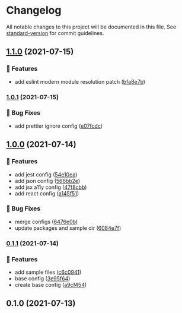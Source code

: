 # Changelog

All notable changes to this project will be documented in this file. See [standard-version](https://github.com/conventional-changelog/standard-version) for commit guidelines.

## [1.1.0](https://github.com/DanielSepulveda/my-eslint-config/compare/v1.0.1...v1.1.0) (2021-07-15)


### 🚀 Features

* add eslint modern module resolution patch ([bfa8e7b](https://github.com/DanielSepulveda/my-eslint-config/commit/bfa8e7b9e50818725c803ae880d970fb136e26d7))

### [1.0.1](https://github.com/DanielSepulveda/my-eslint-config/compare/v1.0.0...v1.0.1) (2021-07-15)


### 🐛 Bug Fixes

* add prettier ignore config ([e07fcdc](https://github.com/DanielSepulveda/my-eslint-config/commit/e07fcdc0ac3150a1f9c868161e23867fdac6330c))

## [1.0.0](https://github.com/DanielSepulveda/my-eslint-config/compare/v0.1.1...v1.0.0) (2021-07-14)


### 🚀 Features

* add jest config ([54e10ea](https://github.com/DanielSepulveda/my-eslint-config/commit/54e10eaac5ffe896f80b057af6de8375defab542))
* add json config ([566bb2e](https://github.com/DanielSepulveda/my-eslint-config/commit/566bb2e342c27741213831463827b686ea4336ef))
* add jsx a11y config ([47f8cbb](https://github.com/DanielSepulveda/my-eslint-config/commit/47f8cbbf482ff1c0194f3c15ecaea4020d339bca))
* add react config ([a145f51](https://github.com/DanielSepulveda/my-eslint-config/commit/a145f515f3d2d0eee79952fc0b75eaa87e50b762))


### 🐛 Bug Fixes

* merge configs ([6476e0b](https://github.com/DanielSepulveda/my-eslint-config/commit/6476e0b0bfccdd43600ee6333b8bd1db06176bb4))
* update packages and sample dir ([6084e7f](https://github.com/DanielSepulveda/my-eslint-config/commit/6084e7f06a28883e0ad4a5cf62af971ec8889577))

### [0.1.1](https://github.com/DanielSepulveda/my-eslint-config/compare/v0.1.0...v0.1.1) (2021-07-14)


### 🚀 Features

* add sample files ([c6c0941](https://github.com/DanielSepulveda/my-eslint-config/commit/c6c0941a8559c1e8a17d85d625930811ba03a2ff))
* base config ([3e95f64](https://github.com/DanielSepulveda/my-eslint-config/commit/3e95f64aa22ad5f310a88b5cba3a11f89f5b07b2))
* create base config ([a9cf454](https://github.com/DanielSepulveda/my-eslint-config/commit/a9cf4540d882f99c13bb4559195fb76a2453b6a8))

## 0.1.0 (2021-07-13)
